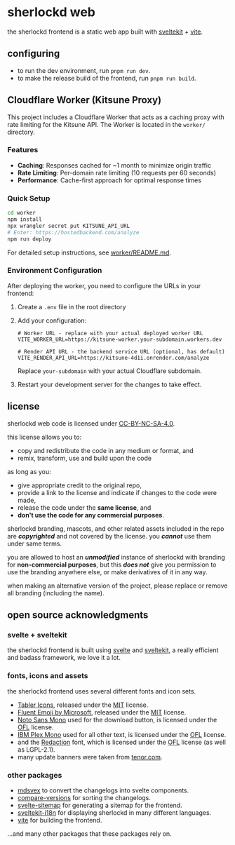 # sherlockd web
the sherlockd frontend is a static web app built with
[sveltekit](https://kit.svelte.dev/) + [vite](https://vitejs.dev/).

## configuring
- to run the dev environment, run `pnpm run dev`.
- to make the release build of the frontend, run `pnpm run build`.

## Cloudflare Worker (Kitsune Proxy)

This project includes a Cloudflare Worker that acts as a caching proxy with rate limiting for the Kitsune API. The Worker is located in the `worker/` directory.

### Features
- **Caching**: Responses cached for ~1 month to minimize origin traffic
- **Rate Limiting**: Per-domain rate limiting (10 requests per 60 seconds)
- **Performance**: Cache-first approach for optimal response times

### Quick Setup
```bash
cd worker
npm install
npx wrangler secret put KITSUNE_API_URL
# Enter: https://hostedbackend.com/analyze
npm run deploy
```

For detailed setup instructions, see [worker/README.md](worker/README.md).

### Environment Configuration

After deploying the worker, you need to configure the URLs in your frontend:

1. Create a `.env` file in the root directory
2. Add your configuration:
   ```
   # Worker URL - replace with your actual deployed worker URL
   VITE_WORKER_URL=https://kitsune-worker.your-subdomain.workers.dev
   
   # Render API URL - the backend service URL (optional, has default)
   VITE_RENDER_API_URL=https://kitsune-4d1i.onrender.com/analyze
   ```
   Replace `your-subdomain` with your actual Cloudflare subdomain.

3. Restart your development server for the changes to take effect.

## license
sherlockd web code is licensed under [CC-BY-NC-SA-4.0](LICENSE).

this license allows you to:
- copy and redistribute the code in any medium or format, and
- remix, transform, use and build upon the code

as long as you:
- give appropriate credit to the original repo,
- provide a link to the license and indicate if changes to the code were made,
- release the code under the **same license**, and
- **don't use the code for any commercial purposes**.

sherlockd branding, mascots, and other related assets included in the repo are ***copyrighted*** and not covered by the license. you ***cannot*** use them under same terms.

you are allowed to host an ***unmodified*** instance of sherlockd with branding for **non-commercial purposes**, but this ***does not*** give you permission to use the branding anywhere else, or make derivatives of it in any way.

when making an alternative version of the project, please replace or remove all branding (including the name).

## open source acknowledgments
### svelte + sveltekit
the sherlockd frontend is built using [svelte](https://svelte.dev) and [sveltekit](https://svelte.dev/docs/kit/introduction), a really efficient and badass framework, we love it a lot.

### fonts, icons and assets
the sherlockd frontend uses several different fonts and icon sets.
- [Tabler Icons](https://tabler.io/icons), released under the [MIT](https://github.com/tabler/tabler-icons?tab=MIT-1-ov-file) license.
- [Fluent Emoji by Microsoft](https://github.com/microsoft/fluentui-emoji), released under the [MIT](https://github.com/microsoft/fluentui-emoji/blob/main/LICENSE) license.
- [Noto Sans Mono](https://fonts.google.com/noto/specimen/Noto+Sans+Mono/) used for the download button, is licensed under the [OFL](https://fonts.google.com/noto/specimen/Noto+Sans+Mono/about) license.
- [IBM Plex Mono](https://fonts.google.com/specimen/IBM+Plex+Mono/) used for all other text, is licensed under the [OFL](https://fonts.google.com/specimen/IBM+Plex+Mono/license) license.
- and the [Redaction](https://redaction.us/) font, which is licensed under the [OFL](https://github.com/fontsource/font-files/blob/main/fonts/other/redaction-10/LICENSE) license (as well as LGPL-2.1).
- many update banners were taken from [tenor.com](https://tenor.com/).

### other packages
- [mdsvex](https://github.com/pngwn/MDsveX) to convert the changelogs into svelte components.
- [compare-versions](https://github.com/omichelsen/compare-versions) for sorting the changelogs.
- [svelte-sitemap](https://github.com/bartholomej/svelte-sitemap) for generating a sitemap for the frontend.
- [sveltekit-i18n](https://github.com/sveltekit-i18n/lib) for displaying sherlockd in many different languages.
- [vite](https://github.com/vitejs/vite) for building the frontend.

...and many other packages that these packages rely on.
